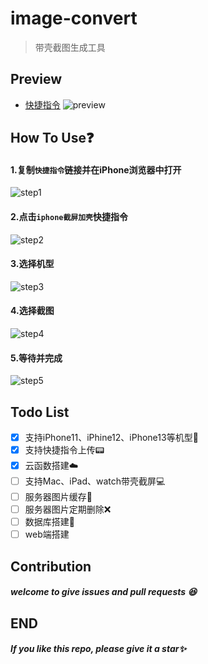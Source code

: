 # image-convert

> 带壳截图生成工具

## Preview
- [快捷指令](https://www.icloud.com/shortcuts/bb7412ec66984d998d2079a59ab7f5bc)
![preview](https://cdn.jsdelivr.net/gh/mouweng/FigureBed/img/202203202120832.png)
## How To Use❓
#### 1.复制`快捷指令`链接并在iPhone浏览器中打开
![step1](https://cdn.jsdelivr.net/gh/mouweng/FigureBed/img/202203202133846.PNG)
#### 2.点击`iphone截屏加壳`快捷指令
![step2](https://cdn.jsdelivr.net/gh/mouweng/FigureBed/img/202203202133365.PNG)
#### 3.选择机型
![step3](https://cdn.jsdelivr.net/gh/mouweng/FigureBed/img/202203202134881.PNG)
#### 4.选择截图
![step4](https://cdn.jsdelivr.net/gh/mouweng/FigureBed/img/202203202134568.PNG)
#### 5.等待并完成
![step5](https://cdn.jsdelivr.net/gh/mouweng/FigureBed/img/202203202134469.PNG)
## Todo List
-[x] 支持iPhone11、iPhine12、iPhone13等机型📱
-[x] 支持快捷指令上传📟
-[x] 云函数搭建☁️
-[ ] 支持Mac、iPad、watch带壳截屏💻
-[ ] 服务器图片缓存📩
-[ ] 服务器图片定期删除❌
-[ ] 数据库搭建📨
-[ ] web端搭建

## Contribution
##### welcome to give issues and pull requests 😆

## END
##### If you like this repo, please give it a star✨